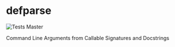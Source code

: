 # defparse

![Tests Master](https://github.com/ndoll1998/defparse/workflows/Tests/badge.svg)

Command Line Arguments from Callable Signatures and Docstrings
